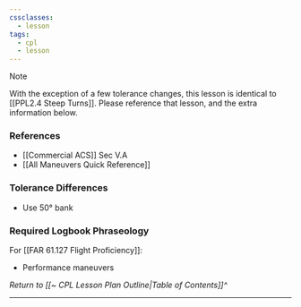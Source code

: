 ```yaml
---
cssclasses:
  - lesson
tags:
  - cpl
  - lesson
---
```

> [!note]
> With the exception of a few tolerance changes, this lesson is identical to [[PPL2.4 Steep Turns]]. Please reference that lesson, and the extra information below.

### References
- [[Commercial ACS]] Sec V.A
- [[All Maneuvers Quick Reference]]

### Tolerance Differences
- Use 50° bank

### Required Logbook Phraseology
For [[FAR 61.127 Flight Proficiency]]: 
- Performance maneuvers

*Return to [[~ CPL Lesson Plan Outline|Table of Contents]]^*

---
